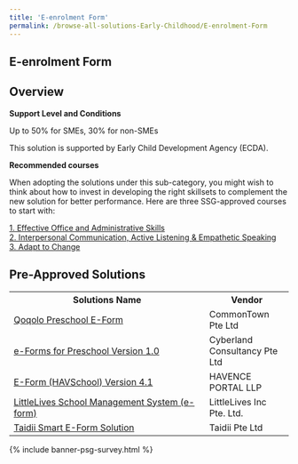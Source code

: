 ```yaml
---
title: 'E-enrolment Form'
permalink: /browse-all-solutions-Early-Childhood/E-enrolment-Form
---
```


## E-enrolment Form
## Overview

**Support Level and Conditions**

Up to 50% for SMEs, 30% for non-SMEs

This solution is supported by Early Child Development Agency (ECDA).

**Recommended courses**

When adopting the solutions under this sub-category, you might wish to think about how to invest in developing the right skillsets to complement the new solution for better performance. Here are three SSG-approved courses to start with:

<a href='https://sfec.enterprisejobskills.gov.sg/Course_Internet/CourseDetail.aspx?CoursesReferenceNumber=TGS-2020503896'  target='_blank' rel='noopener'>1. Effective Office and Administrative Skills</a><br>
<a href='https://sfec.enterprisejobskills.gov.sg/Course_Internet/CourseDetail.aspx?CoursesReferenceNumber=TGS-2020000399'  target='_blank' rel='noopener'>2. Interpersonal Communication, Active Listening & Empathetic Speaking</a><br>
<a href='https://sfec.enterprisejobskills.gov.sg/Course_Internet/CourseDetail.aspx?CoursesReferenceNumber=TGS-2020505601'  target='_blank' rel='noopener'>3. Adapt to Change</a><br>

## Pre-Approved Solutions

<table>
<tr>
<th style='width: auto;'><b>Solutions Name</b></th>
<th style='width: 30%;'><b>Vendor</b></th>
</tr>
<tr>
<td><a href='/productivity-solutions-grant/solutionrepo/solution286' target='_blank'>Qoqolo Preschool E-Form</a><br></td>
<td>CommonTown Pte Ltd</td>
</tr>
<tr>
<td><a href='/productivity-solutions-grant/solutionrepo/solution337' target='_blank'>e-Forms for Preschool Version 1.0</a><br></td>
<td>Cyberland Consultancy Pte Ltd</td>
</tr>
<tr>
<td><a href='/productivity-solutions-grant/solutionrepo/solution513' target='_blank'>E-Form (HAVSchool) Version 4.1</a><br></td>
<td>HAVENCE PORTAL LLP</td>
</tr>
<tr>
<td><a href='/productivity-solutions-grant/solutionrepo/solution650' target='_blank'>LittleLives School Management System (e-form)</a><br></td>
<td>LittleLives Inc Pte. Ltd.</td>
</tr>
<tr>
<td><a href='/productivity-solutions-grant/solutionrepo/solution1028' target='_blank'>Taidii Smart E-Form Solution</a><br></td>
<td>Taidii Pte Ltd</td>
</tr>
</table>

{% include banner-psg-survey.html %}

